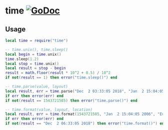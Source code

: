# time [![GoDoc](https://godoc.org/github.com/venerasf/go-lua-libs/time?status.svg)](https://godoc.org/github.com/venerasf/go-lua-libs/time)

## Usage

```lua
local time = require("time")

-- time.unix(), time.sleep()
local begin = time.unix()
time.sleep(1.2)
local stop = time.unix()
local result = stop - begin
result = math.floor(result * 10^2 + 0.5) / 10^2
if not(result == 1) then error("time.sleep()") end

-- time.parse(value, layout)
local result, err = time.parse("Dec  2 03:33:05 2018", "Jan  2 15:04:05 2006")
if err then error(err) end
if not(result == 1543721585) then error("time.parse()") end

-- time.format(value, layout, location)
local result, err = time.format(1543721585, "Jan  2 15:04:05 2006", "Europe/Moscow")
if err then error(err) end
if not(result == "Dec  2 06:33:05 2018") then error("time.format()") end
```


